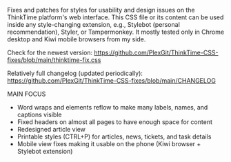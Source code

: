Fixes and patches for styles for usability and design issues on the ThinkTime platform's web interface.
This CSS file or its content can be used inside any style-changing extension, e.g., Stylebot (personal recommendation), Styler, or Tampermonkey.
It mostly tested only in Chrome desktop and Kiwi mobile browsers from my side.

Check for the newest version:
https://github.com/PlexGit/ThinkTime-CSS-fixes/blob/main/thinktime-fix.css

Relatively full changelog (updated periodically):
https://github.com/PlexGit/ThinkTime-CSS-fixes/blob/main/CHANGELOG

MAIN FOCUS
- Word wraps and elements reflow to make many labels, names, and captions visible
- Fixed headers on almost all pages to have enough space for content
- Redesigned article view
- Printable styles (CTRL+P) for articles, news, tickets, and task details
- Mobile view fixes making it usable on the phone (Kiwi browser + Stylebot extension)
